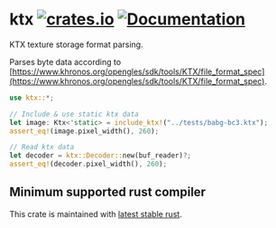 ktx
[![crates.io](https://img.shields.io/crates/v/ktx.svg)](https://crates.io/crates/ktx)
[![Documentation](https://docs.rs/ktx/badge.svg)](https://docs.rs/ktx)
==========

KTX texture storage format parsing.

Parses byte data according to [https://www.khronos.org/opengles/sdk/tools/KTX/file_format_spec](https://www.khronos.org/opengles/sdk/tools/KTX/file_format_spec).

```rust
use ktx::*;

// Include & use static ktx data
let image: Ktx<'static> = include_ktx!("../tests/babg-bc3.ktx");
assert_eq!(image.pixel_width(), 260);

// Read ktx data
let decoder = ktx::Decoder::new(buf_reader)?;
assert_eq!(decoder.pixel_width(), 260);
```

## Minimum supported rust compiler
This crate is maintained with [latest stable rust](https://gist.github.com/alexheretic/d1e98d8433b602e57f5d0a9637927e0c).
